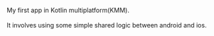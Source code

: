 My first app in Kotlin multiplatform(KMM). <br> <br>
It involves using some simple shared logic between android and ios.
